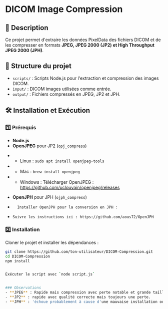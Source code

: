 # DICOM Image Compression

## 📌 Description
Ce projet permet d'extraire les données PixelData des fichiers DICOM et de les compresser en formats **JPEG, JPEG 2000 (JP2) et High Throughput JPEG 2000 (JPH)**.  


## 📂 Structure du projet
- `scripts/` : Scripts Node.js pour l'extraction et compression des images DICOM.
- `input/` : DICOM images utilisées comme entrée.
- `output/` : Fichiers compressés en JPEG, JP2 et JPH.
  
## 🛠️ Installation et Exécution

### 1️⃣ Prérequis
- **Node.js** 
- **OpenJPEG** pour JP2 (`opj_compress`)
 *    - Linux : `sudo apt install openjpeg-tools`
 *    - Mac : `brew install openjpeg`
 *    - Windows : Télécharger OpenJPEG : https://github.com/uclouvain/openjpeg/releases
 
- **OpenJPH** pour JPH (`ojph_compress`)
*       Installer OpenJPH pour la conversion en JPH :
*     Suivre les instructions ici : https://github.com/aous72/OpenJPH

### 2️⃣ Installation
Cloner le projet et installer les dépendances :
```sh
git clone https://github.com/ton-utilisateur/DICOM-Compression.git
cd DICOM-Compression
npm install


Exécuter le script avec `node script.js`


### Observations
- **JPEG** : Rapide mais compression avec perte notable et grande taille.
- **JP2** : rapide avec qualité correcte mais toujours une perte.
- **JPH** : 'échoue probablement à cause d'une mauvaise installation ou d'un problème avec le fichier PGM.
